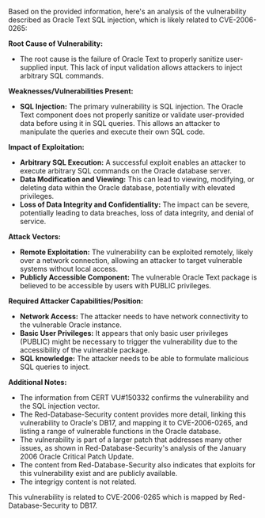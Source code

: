 Based on the provided information, here's an analysis of the vulnerability described as Oracle Text SQL injection, which is likely related to CVE-2006-0265:

**Root Cause of Vulnerability:**

*   The root cause is the failure of Oracle Text to properly sanitize user-supplied input. This lack of input validation allows attackers to inject arbitrary SQL commands.

**Weaknesses/Vulnerabilities Present:**

*   **SQL Injection:** The primary vulnerability is SQL injection. The Oracle Text component does not properly sanitize or validate user-provided data before using it in SQL queries. This allows an attacker to manipulate the queries and execute their own SQL code.

**Impact of Exploitation:**

*   **Arbitrary SQL Execution:** A successful exploit enables an attacker to execute arbitrary SQL commands on the Oracle database server.
*   **Data Modification and Viewing:** This can lead to viewing, modifying, or deleting data within the Oracle database, potentially with elevated privileges.
*   **Loss of Data Integrity and Confidentiality:** The impact can be severe, potentially leading to data breaches, loss of data integrity, and denial of service.

**Attack Vectors:**

*   **Remote Exploitation:** The vulnerability can be exploited remotely, likely over a network connection, allowing an attacker to target vulnerable systems without local access.
*   **Publicly Accessible Component:** The vulnerable Oracle Text package is believed to be accessible by users with PUBLIC privileges.

**Required Attacker Capabilities/Position:**

*   **Network Access:** The attacker needs to have network connectivity to the vulnerable Oracle instance.
*   **Basic User Privileges:** It appears that only basic user privileges (PUBLIC) might be necessary to trigger the vulnerability due to the accessibility of the vulnerable package.
*   **SQL knowledge:** The attacker needs to be able to formulate malicious SQL queries to inject.

**Additional Notes:**

*   The information from CERT VU#150332 confirms the vulnerability and the SQL injection vector.
*   The Red-Database-Security content provides more detail, linking this vulnerability to Oracle's DB17, and mapping it to CVE-2006-0265, and listing a range of vulnerable functions in the Oracle database.
*   The vulnerability is part of a larger patch that addresses many other issues, as shown in Red-Database-Security's analysis of the January 2006 Oracle Critical Patch Update.
*   The content from Red-Database-Security also indicates that exploits for this vulnerability exist and are publicly available.
*   The integrigy content is not related.

This vulnerability is related to CVE-2006-0265 which is mapped by Red-Database-Security to DB17.